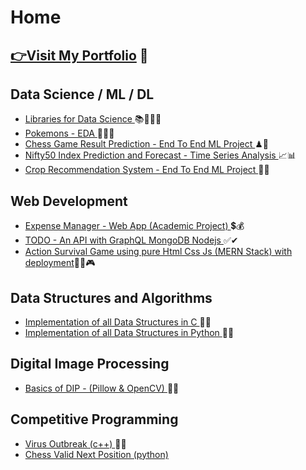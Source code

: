 # Home

## [👉Visit My Portfolio](https://sahilsk202.github.io/Portfolio/) 📑

## Data Science / ML / DL
* [ Libraries for Data Science ](https://github.com/SahilSK202/Libraries_for_Data_Science) 📚📔📕📖
* [ Pokemons - EDA ](https://github.com/SahilSK202/EDA-on-Pokemons)🐔🦄🐺
* [ Chess Game Result Prediction - End To End ML Project ](https://github.com/SahilSK202/Chess-Game-Result-Prediction)♟👑
* [ Nifty50 Index Prediction and Forecast - Time Series Analysis ](https://github.com/SahilSK202/Nifty50-Index-Dashboard)📈📊
* [ Crop Recommendation System - End To End ML Project ](https://github.com/SahilSK202/Crop-Recommendation-System)🌲🌴


## Web Development
* [ Expense Manager - Web App (Academic Project) ](https://github.com/SahilSK202/Expense-Manager)💲💰
* [ TODO - An API with GraphQL MongoDB Nodejs ](https://github.com/SahilSK202/TODO)✅✔
* [ Action Survival Game using pure Html Css Js (MERN Stack) with deployment](https://github.com/SahilSK202/Action-Game)🎯🎲🎮


## Data Structures and Algorithms
* [ Implementation of all Data Structures in C  ](https://github.com/SahilSK202/Data_Structures_using_C)📐🔎
* [ Implementation of all Data Structures in Python  ](https://github.com/SahilSK202/Data_Structures_using_Python)📐🔎


## Digital Image Processing
* [ Basics of DIP - (Pillow & OpenCV) ](https://github.com/SahilSK202/Image-Processing)📸🤳


## Competitive Programming
* [ Virus Outbreak (c++) ](https://github.com/SahilSK202/Virus_Outbreak_cp)🦠🦟
* [ Chess Valid Next Position (python) ](https://github.com/SahilSK202/Chess_Valid_Next_Positon_cp)



